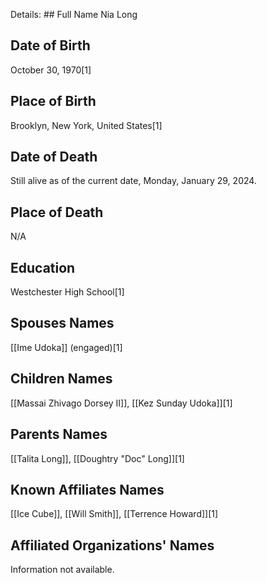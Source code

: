 Details: ## Full Name
Nia Long

## Date of Birth
October 30, 1970[1]

## Place of Birth
Brooklyn, New York, United States[1]

## Date of Death
Still alive as of the current date, Monday, January 29, 2024.

## Place of Death
N/A

## Education
Westchester High School[1]

## Spouses Names
[[Ime Udoka]] (engaged)[1]

## Children Names
[[Massai Zhivago Dorsey II]], [[Kez Sunday Udoka]][1]

## Parents Names
[[Talita Long]], [[Doughtry "Doc" Long]][1]

## Known Affiliates Names
[[Ice Cube]], [[Will Smith]], [[Terrence Howard]][1]

## Affiliated Organizations' Names
Information not available.

